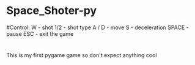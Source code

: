 # Space_Shoter-py

#Control:
W - shot
1/2 - shot type
A / D - move
S - deceleration
SPACE - pause
ESC - exit the game

#
This is my first pygame game so don't expect anything cool
